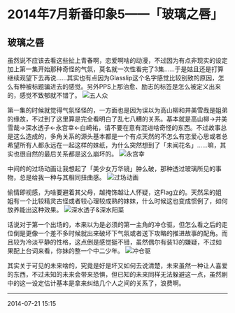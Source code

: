 # 2014年7月新番印象5——「玻璃之唇」

## 玻璃之唇

虽然说不应该去看这些扯上青春啊，恋爱啊啥的动漫，不过因为有点非现实的设定加上第一集开始那种奇怪的气氛，莫名就一次性看完了3集……于是姑且还是打算继续观望下去再说……其实也有点因为Glasslip这个名字感觉比较别致的原因，怎么有种被标题骗进去的感觉。另外PPS上那治愈、励志的标签是怎么被定义出来的，感觉不致郁就不错了。
![五人众][01]

第一集的时候就觉得气氛怪怪的，一方面也是因为误以为高山柳和井美雪哉是姐弟的缘故，不过到了这里算是完全看明白了乱七八糟的关系。基本就是高山柳->井美雪哉->深水透子<-永宫幸<-白崎祐，请不要在意有混进啥奇怪的东西。不过故事总是这么造成的，多角关系的源头基本都是一个有点天然的不怎么有恋爱心思或者总希望所有人都永远在一起这样的妹纸，为什么突然想到了「未闻花名」……嘛，其实也很自然的最后关系都是这么崩坏的。
![永宫幸][02]

中间的的过场动画让我想起了「美少女万华镜」肿么破，那种透过玻璃所见的事物，总是给我一种与其相同扭曲感。
![过场动画][03]

偷情即视感，为啥要避着其父母，越掩饰越让人怀疑，这Flag立的。天然呆的姐姐有一个比较精灵古怪或者较心理较成熟的妹妹，什么时候这也变成惯例了，如何放养能出这种效果。
![深水透子&深水阳菜][04]

话说对于第一个出场的，本来以为是必须的第一主角的冲仓驱，但怎么看之后的走位倒是更像一个差不多时候就出来破坏下气氛或者送下攻略的推进故事的配角。而且较为冷淡平静的性格，这点倒是感觉挺不错，虽然偶尔有装13的嫌疑，不过如果配上台词来看，你妹的整一个中二少年。
![冲仓驱][05]

其实关于可见的未来啥的，究竟是好是坏又如何去说清楚，未来虽然一种让人喜爱的东西，不过未知的未来会带来恐惧，但已知的未来同样无法躲避这一点，虽然剧中的这一设定估计基本是拿来纠结几个人之间的关系了，浪费啊。

  [01]: http://tennsinn.github.io/img/blog/01/32-01.jpg
  [02]: http://tennsinn.github.io/img/blog/01/32-02.jpg
  [03]: http://tennsinn.github.io/img/blog/01/32-03.jpg
  [04]: http://tennsinn.github.io/img/blog/01/32-04.jpg
  [05]: http://tennsinn.github.io/img/blog/01/32-05.jpg

----------

2014-07-21 15:15